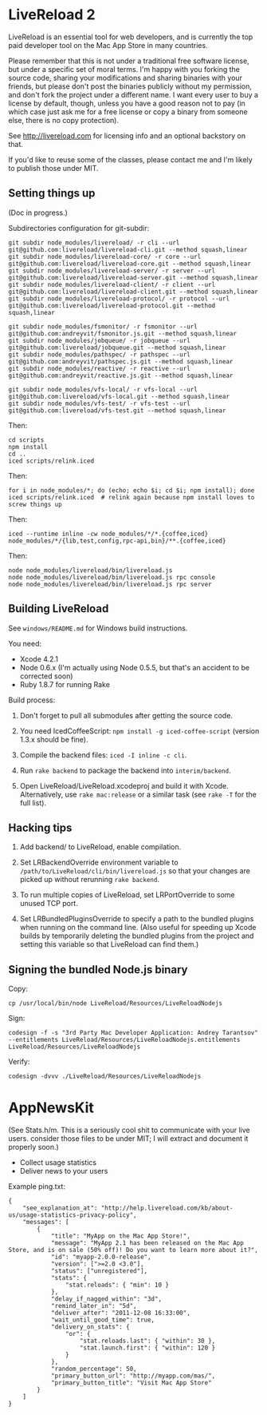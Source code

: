 LiveReload 2
============

LiveReload is an essential tool for web developers, and is currently the top paid developer tool on the Mac App Store in many countries.

Please remember that this is not under a traditional free software license, but under a specific set of moral terms. I'm happy with you forking the source code, sharing your modifications and sharing binaries with your friends, but please don't post the binaries publicly without my permission, and don't fork the project under a different name. I want every user to buy a license by default, though, unless you have a good reason not to pay (in which case just ask me for a free license or copy a binary from someone else, there is no copy protection).

See http://livereload.com for licensing info and an optional backstory on that.

If you'd like to reuse some of the classes, please contact me and I'm likely to publish those under MIT.


Setting things up
-----------------

(Doc in progress.)

Subdirectories configuration for git-subdir:

    git subdir node_modules/livereload/ -r cli --url git@github.com:livereload/livereload-cli.git --method squash,linear
    git subdir node_modules/livereload-core/ -r core --url git@github.com:livereload/livereload-core.git --method squash,linear
    git subdir node_modules/livereload-server/ -r server --url git@github.com:livereload/livereload-server.git --method squash,linear
    git subdir node_modules/livereload-client/ -r client --url git@github.com:livereload/livereload-client.git --method squash,linear
    git subdir node_modules/livereload-protocol/ -r protocol --url git@github.com:livereload/livereload-protocol.git --method squash,linear

    git subdir node_modules/fsmonitor/ -r fsmonitor --url git@github.com:andreyvit/fsmonitor.js.git --method squash,linear
    git subdir node_modules/jobqueue/ -r jobqueue --url git@github.com:livereload/jobqueue.git --method squash,linear
    git subdir node_modules/pathspec/ -r pathspec --url git@github.com:andreyvit/pathspec.js.git --method squash,linear
    git subdir node_modules/reactive/ -r reactive --url git@github.com:andreyvit/reactive.js.git --method squash,linear

    git subdir node_modules/vfs-local/ -r vfs-local --url git@github.com:livereload/vfs-local.git --method squash,linear
    git subdir node_modules/vfs-test/ -r vfs-test --url git@github.com:livereload/vfs-test.git --method squash,linear

Then:

    cd scripts
    npm install
    cd ..
    iced scripts/relink.iced

Then:

    for i in node_modules/*; do (echo; echo $i; cd $i; npm install); done
    iced scripts/relink.iced  # relink again because npm install loves to screw things up

Then:

    iced --runtime inline -cw node_modules/*/*.{coffee,iced} node_modules/*/{lib,test,config,rpc-api,bin}/**.{coffee,iced}

Then:

    node node_modules/livereload/bin/livereload.js
    node node_modules/livereload/bin/livereload.js rpc console
    node node_modules/livereload/bin/livereload.js rpc server



Building LiveReload
-------------------

See `windows/README.md` for Windows build instructions.

You need:

* Xcode 4.2.1
* Node 0.6.x (I'm actually using Node 0.5.5, but that's an accident to be corrected soon)
* Ruby 1.8.7 for running Rake

Build process:

1. Don't forget to pull all submodules after getting the source code.

2. You need IcedCoffeeScript: `npm install -g iced-coffee-script` (version 1.3.x should be fine).

3. Compile the backend files: `iced -I inline -c cli`.

4. Run `rake backend` to package the backend into `interim/backend`.

5. Open LiveReload/LiveReload.xcodeproj and build it with Xcode. Alternatively, use `rake mac:release` or a similar task (see `rake -T` for the full list).


Hacking tips
------------

1. Add backend/ to LiveReload, enable compilation.

2. Set LRBackendOverride environment variable to `/path/to/LiveReload/cli/bin/livereload.js` so that your changes are picked up without rerunning `rake backend`.

3. To run multiple copies of LiveReload, set LRPortOverride to some unused TCP port.

4. Set LRBundledPluginsOverride to specify a path to the bundled plugins when running on the command line. (Also useful for speeding up Xcode builds by temporarily deleting the bundled plugins from the project and setting this variable so that LiveReload can find them.)


Signing the bundled Node.js binary
----------------------------------

Copy:

    cp /usr/local/bin/node LiveReload/Resources/LiveReloadNodejs

Sign:

    codesign -f -s "3rd Party Mac Developer Application: Andrey Tarantsov" --entitlements LiveReload/Resources/LiveReloadNodejs.entitlements LiveReload/Resources/LiveReloadNodejs

Verify:

    codesign -dvvv ./LiveReload/Resources/LiveReloadNodejs



AppNewsKit
==========

(See Stats.h/m. This is a seriously cool shit to communicate with your live users. consider those files to be under MIT; I will extract and document it properly soon.)

* Collect usage statistics
* Deliver news to your users

Example ping.txt:

    {
        "see_explanation_at": "http://help.livereload.com/kb/about-us/usage-statistics-privacy-policy",
        "messages": [
            {
                "title": "MyApp on the Mac App Store!",
                "message": "MyApp 2.1 has been released on the Mac App Store, and is on sale (50% off)! Do you want to learn more about it?",
                "id": "myapp-2.0.0-release",
                "version": [">=2.0 <3.0"],
                "status": ["unregistered"],
                "stats": {
                    "stat.reloads": { "min": 10 }
                },
                "delay_if_nagged_within": "3d",
                "remind_later_in": "5d",
                "deliver_after": "2011-12-08 16:33:00",
                "wait_until_good_time": true,
                "delivery_on_stats": {
                    "or": {
                        "stat.reloads.last": { "within": 30 },
                        "stat.launch.first": { "within": 120 }
                    }
                },
                "random_percentage": 50,
                "primary_button_url": "http://myapp.com/mas/",
                "primary_button_title": "Visit Mac App Store"
            }
        ]
    }
